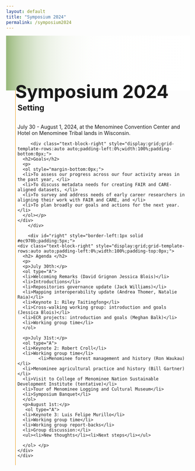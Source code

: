 ```yaml
---
layout: default
title: "Symposium 2024"
permalink: /symposium2024
---
```


<style>
    ol, li {
        color: black;
        font-size:20px;
    }
</style>

<div class="text-block-right" style="display:grid;background-image:linear-gradient(to left, #fff, 90%, #97b779);padding:0;margin-right:0;width:100%;height:150px;" id="headingblock">
    <div class="text-block-right" style="display:grid;grid-template-rows:40px auto;background-color:transparent;padding-left:5%;align-content:center;width:95%;" id="heading-left">
      <h1 style="font-size:calc(20px + 3vw);height:40px;align-self:start; padding-bottom:10px;">Symposium 2024</h1>
    </div>
  </div>
  
<div class="text-block-right" style="display:grid;grid-template-rows:auto auto;padding-left:5%;width:95%;">
    <div id="left" style="border-left:1px solid #ec970b;padding:5px;">
        <div class="text-block-right" style="display:grid;grid-template-rows:auto auto;padding-left:0%;width:100%;">
          <h2>Setting</h2>
          <p style="margin-bottom:0px;">July 30 - August 1, 2024, at the Menominee Convention Center and Hotel on Menominee Tribal lands in Wisconsin.</p>
        </div>


         <div class="text-block-right" style="display:grid;grid-template-rows:auto auto;padding-left:0%;width:100%;padding-bottom:0px;">
      <h2>Goals</h2>
      <p>
      <ol style="margin-bottom:0px;">
      <li>To assess our progress across our four activity areas in the past year, </li>
      <li>To discuss metadata needs for creating FAIR and CARE-aligned datasets, </li>
      <li>To survey and address needs of early career researchers in aligning their work with FAIR and CARE, and </li>
      <li>To plan broadly our goals and actions for the next year.</li>
      </ol></p>
    </div>
        </div>

        <div id="right" style="border-left:1px solid #ec970b;padding:5px;">
    <div class="text-block-right" style="display:grid;grid-template-rows:auto auto;padding-left:0%;width:100%;padding-top:0px;">
      <h2> Agenda </h2>
      <p>
      <p>July 30th:</p>
      <ol type="A">
      <li>Welcoming Remarks (David Grignon Jessica Blois)</li>
      <li>Introductions</li>
      <li>Repositories governance update (Jack Williams)</li>
      <li>Mapping interoperability update (Andrea Thomer, Natalie Raia)</li>
      <li>Keynote 1: Riley Taitingfong</li>
      <li>Cross-walking working group: introduction and goals (Jessica Blois)</li>
      <li>ECR projects: introduction and goals (Meghan Balk)</li>
      <li>Working group time</li>
      </ol>
      
      <p>July 31st:</p>
      <ol type="A">
      <li>Keynote 2: Robert Croll</li>
      <li>Working group time</li>
            <li>Menominee forest management and history (Ron Waukau)</li>
      <li>Menominee agricultural practice and history (Bill Gartner)</li>
      <li>Visit to College of Menominee Nation Sustainable Development Institute (tentative)</li>
      <li>Tour of Menominee Logging and Cultural Museum</li>
      <li>Symposium Banquet</li>
      </ol>
      <p>August 1st:</p>
       <ol type="A">
      <li>Keynote 3: Luis Felipe Murillo</li>
      <li>Working group time</li>
      <li>Working group report-backs</li>
      <li>Group discussion:</li>
      <ul><li>New thoughts</li><li>Next steps</li></ul>
      
      </ol> </p>
    </div>
    </div>


</div>
